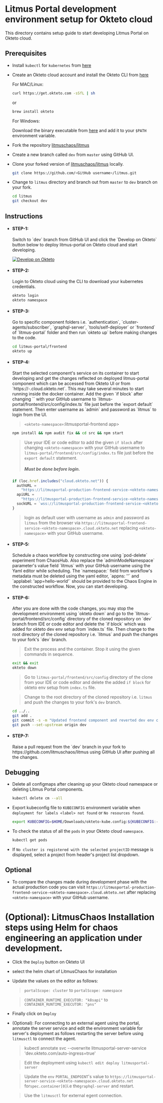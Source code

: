 # Litmus Portal development environment setup for Okteto cloud

This directory contains setup guide to start developing Litmus Portal on Okteto cloud.

## Prerequisites

- Install `kubectl` for `kubernetes` from [here](https://kubernetes.io/docs/tasks/tools/install-kubectl)

- Create an Okteto cloud account and install the Okteto CLI from [here](https://okteto.com)

  For MAC/Linux:

  ```bash
  curl https://get.okteto.com -sSfL | sh
  ```

  or

  ```bash
  brew install okteto
  ```

  For Windows:

  Download the binary executable from [here](https://downloads.okteto.com/cli/okteto.exe) and add it to your `$PATH` environment variable.

- Fork the repository [litmuschaos/litmus](https://github.com/litmuschaos/litmus)

- Create a new branch called `dev` from `master` using GitHub UI.

- Clone your forked version of [litmuschaos/litmus](https://github.com/litmuschaos/litmus) locally.

  ```bash
  git clone https://github.com/<GitHub username>/litmus.git
  ```

- Change to `litmus` directory and branch out from `master` to `dev` branch on your fork.

  ```bash
  cd litmus
  git checkout dev
  ```

## Instructions

- <h4>STEP-1:</h4> Switch to `dev` branch from GitHub UI and click the `Develop on Okteto` button below to deploy litmus-portal on Okteto cloud and start developing.

  [![Develop on Okteto](https://okteto.com/develop-okteto.svg)](https://cloud.okteto.com/deploy)

- <h4>STEP-2:</h4> Login to Okteto cloud using the CLI to download your kubernetes credentials.

  ```bash
  okteto login
  okteto namespace
  ```

- <h4>STEP-3:</h4> Go to specific component folders i.e. `authentication`, `cluster-agents/subscriber`, `graphql-server`, `tools/self-deployer` or `frontend` of `litmus-portal` folder and then run `okteto up` before making changes to the code.

  ```bash
  cd litmus-portal/frontend
  okteto up
  ```

- <h4>STEP-4:</h4> Start the selected component's service on its container to start developing and get the changes reflected on deployed litmus-portal component which can be accessed from Okteto UI or from `https://<service name>-<okteto-namespace>.cloud.okteto.net`. This may take several minutes to start running inside the docker container. Add the given `if block` after changing `<okteto-namespace>` with your GitHub username to `litmus-portal/frontend/src/config/index.ts` file just before the `export default` statement. Then enter username as `admin` and password as `litmus` to login from the UI.

  > `<okteto-namespace>`:litmusportal-frontend app>

  ```bash
  npm install && npm audit fix && cd src && npm start
  ```

  > Use your IDE or code editor to add the given `if block` after changing `<okteto-namespace>` with your GitHub username to `litmus-portal/frontend/src/config/index.ts` file just before the `export default` statement. <h5>Must be done before login.</h5>

  ```js
  if (loc.href.includes("cloud.okteto.net")) {
    authURL =
      "https://litmusportal-production-frontend-service-<okteto-namespace>.cloud.okteto.net/auth";
    apiURL =
      "https://litmusportal-production-frontend-service-<okteto-namespace>.cloud.okteto.net/api";
    sockURL = `wss://litmusportal-production-frontend-service-<okteto-namespace>.cloud.okteto.net/ws`;
  }
  ```

  > login as default user with username as `admin` and password as `litmus` from the browser via `https://litmusportal-frontend-service-<okteto-namespace>.cloud.okteto.net` replacing `<okteto-namespace>` with your GitHub username.

- <h4>STEP-5:</h4> Schedule a chaos workflow by constructing one using `pod-delete` experiment from ChaosHub. Also replace the `adminModeNamespace` parameter's value field `litmus` with your GitHub username using the Yaml editor while scheduling. The `namespace:` field from workflow's metadata must be deleted using the yaml editor, `appns: '<GitHub-username>'` and `applabel: 'app=hello-world'` should be provided to the Chaos Engine in the constructed workflow. Now, you can start developing.

- <h4>STEP-6:</h4> After you are done with the code changes, you may stop the development environment using `okteto down` and go to the `litmus-portal/frontend/src/config` directory of the cloned repository on `dev` branch from IDE or code editor and delete the `if block` which was added for okteto dev env setup from `index.ts` file. Then change to the root directory of the cloned repository i.e. `litmus` and push the changes to your fork's `dev` branch.

  > Exit the process and the container. Stop it using the given commands in sequence.

  ```bash
  exit && exit
  okteto down
  ```

  > Go to `litmus-portal/frontend/src/config` directory of the clone from your IDE or code editor and delete the added `if block` for okteto env setup from `index.ts` file.

  > Change to the root directory of the cloned repository i.e. `litmus` and push the changes to your fork's `dev` branch.

  ```bash
  cd ../..
  git add .
  git commit -s -m "Updated frontend component and reverted dev env changes."
  git push --set-upstream origin dev
  ```

- <h4>STEP-7:</h4> Raise a pull request from the `dev` branch in your fork to https://github.com/litmuschaos/litmus using GitHub UI after pushing all the changes.

## Debugging

- Delete all configmaps after cleaning up your Okteto cloud namespace or deleting Litmus Portal components.

  ```bash
  kubectl delete cm --all
  ```

- Export kubeconfig file to `KUBECONFIG` environment variable when `deployment for labels <label> not found` or `No resources found`.

  ```bash
  export KUBECONFIG=$HOME/Downloads/okteto-kube.config:${KUBECONFIG:-$HOME/.kube/config}
  ```

- To check the status of all the `pods` in your Okteto cloud `namespace`.

  ```bash
  kubectl get pods
  ```

- If `No cluster is registered with the selected projectID` message is displayed, select a project from header's project list dropdown.

## Optional

- To compare the changes made during development phase with the actual production code you can visit `https://litmusportal-production-frontend-service-<okteto-namespace>.cloud.okteto.net` after replacing `<okteto-namespace>` with your GitHub username.

# (Optional): LitmusChaos Installation steps using Helm for chaos engineering an application under development.

- Click the `Deploy` button on Okteto UI

- select the helm chart of LitmusChaos for installation

- Update the values on the editor as follows:

  > `portalScope: cluster` to `portalScope: namespace`

  > `CONTAINER_RUNTIME_EXECUTOR: "k8sapi"` to `CONTAINER_RUNTIME_EXECUTOR: "pns"`

- Finally click on `Deploy`

- (Optional): For connecting to an external agent using the portal, annotate the server service and edit the environment variable for server's deployment as follows restarting the server before using `litmusctl` to connect the agent.

  > kubectl annotate svc --overwrite litmusportal-server-service 'dev.okteto.com/auto-ingress=true'

  > Edit the deployment using `kubectl edit deploy litmusportal-server`

  > Update the `env` `PORTAL_ENDPOINT`'s value to `https://litmusportal-server-service-<okteto-namespace>.cloud.okteto.net` for`spec.container[0]`i.e the`graphql-server` and restart.

  > Use the `litmusctl` for external egent connection.
